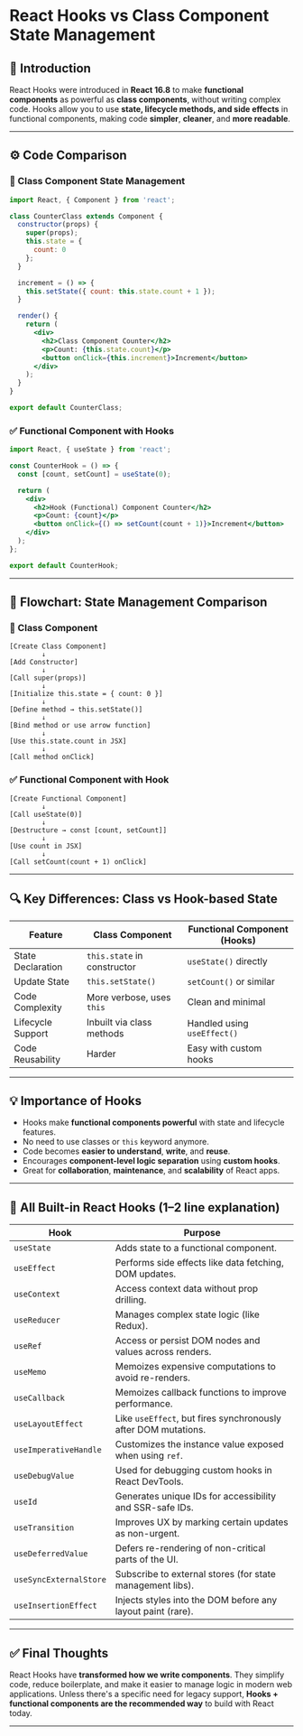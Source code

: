 
# React Hooks vs Class Component State Management

## 📝 Introduction

React Hooks were introduced in **React 16.8** to make **functional components** as powerful as **class components**, without writing complex code. Hooks allow you to use **state, lifecycle methods, and side effects** in functional components, making code **simpler**, **cleaner**, and **more readable**.

---

## ⚙️ Code Comparison

### 🧱 Class Component State Management

```jsx
import React, { Component } from 'react';

class CounterClass extends Component {
  constructor(props) {
    super(props);
    this.state = {
      count: 0
    };
  }

  increment = () => {
    this.setState({ count: this.state.count + 1 });
  }

  render() {
    return (
      <div>
        <h2>Class Component Counter</h2>
        <p>Count: {this.state.count}</p>
        <button onClick={this.increment}>Increment</button>
      </div>
    );
  }
}

export default CounterClass;
```

### ✅ Functional Component with Hooks

```jsx
import React, { useState } from 'react';

const CounterHook = () => {
  const [count, setCount] = useState(0);

  return (
    <div>
      <h2>Hook (Functional) Component Counter</h2>
      <p>Count: {count}</p>
      <button onClick={() => setCount(count + 1)}>Increment</button>
    </div>
  );
};

export default CounterHook;
```

---

## 🔄 Flowchart: State Management Comparison

### 🧱 Class Component

```
[Create Class Component]
        ↓
[Add Constructor]
        ↓
[Call super(props)]
        ↓
[Initialize this.state = { count: 0 }]
        ↓
[Define method → this.setState()]
        ↓
[Bind method or use arrow function]
        ↓
[Use this.state.count in JSX]
        ↓
[Call method onClick]
```

### ✅ Functional Component with Hook

```
[Create Functional Component]
        ↓
[Call useState(0)]
        ↓
[Destructure → const [count, setCount]]
        ↓
[Use count in JSX]
        ↓
[Call setCount(count + 1) onClick]
```

---

## 🔍 Key Differences: Class vs Hook-based State

| Feature              | Class Component               | Functional Component (Hooks) |
|----------------------|-------------------------------|-------------------------------|
| State Declaration     | `this.state` in constructor   | `useState()` directly         |
| Update State          | `this.setState()`             | `setCount()` or similar       |
| Code Complexity       | More verbose, uses `this`     | Clean and minimal             |
| Lifecycle Support     | Inbuilt via class methods     | Handled using `useEffect()`   |
| Code Reusability      | Harder                        | Easy with custom hooks        |

---

## 💡 Importance of Hooks

- Hooks make **functional components powerful** with state and lifecycle features.
- No need to use classes or `this` keyword anymore.
- Code becomes **easier to understand**, **write**, and **reuse**.
- Encourages **component-level logic separation** using **custom hooks**.
- Great for **collaboration**, **maintenance**, and **scalability** of React apps.

---

## 🧩 All Built-in React Hooks (1–2 line explanation)

| Hook                    | Purpose |
|-------------------------|---------|
| `useState`              | Adds state to a functional component. |
| `useEffect`             | Performs side effects like data fetching, DOM updates. |
| `useContext`            | Access context data without prop drilling. |
| `useReducer`            | Manages complex state logic (like Redux). |
| `useRef`                | Access or persist DOM nodes and values across renders. |
| `useMemo`               | Memoizes expensive computations to avoid re-renders. |
| `useCallback`           | Memoizes callback functions to improve performance. |
| `useLayoutEffect`       | Like `useEffect`, but fires synchronously after DOM mutations. |
| `useImperativeHandle`   | Customizes the instance value exposed when using `ref`. |
| `useDebugValue`         | Used for debugging custom hooks in React DevTools. |
| `useId`                 | Generates unique IDs for accessibility and SSR-safe IDs. |
| `useTransition`         | Improves UX by marking certain updates as non-urgent. |
| `useDeferredValue`      | Defers re-rendering of non-critical parts of the UI. |
| `useSyncExternalStore`  | Subscribe to external stores (for state management libs). |
| `useInsertionEffect`    | Injects styles into the DOM before any layout paint (rare). |

---

## ✅ Final Thoughts

React Hooks have **transformed how we write components**. They simplify code, reduce boilerplate, and make it easier to manage logic in modern web applications. Unless there's a specific need for legacy support, **Hooks + functional components are the recommended way** to build with React today.

---
